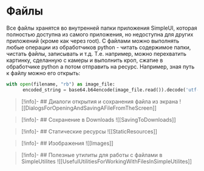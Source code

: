 # Файлы

Все файлы хранятся во внутренней папки приложения SimpleUI, которая полностью доступна из самого приложения, но недоступна для других приложений (кроме как через root). С файлами можно выполнять любые операции из обработчиков python - читать содержимое папки, чистать файлы, записывать и т.д. Т.е. например, можно перехватить картинку, сделанную с камеры и выполнить кроп, сжатие в обработчике python а потом отправить на ресурс. Например, зная путь к файлу можно его открыть:

```python
with open(filename, "rb") as image_file:
      encoded_string = base64.b64encode(image_file.read()).decode('utf-8')
```
>[!info]- ## Диалоги открытия и сохранения файла из экрана
>![[DialogsForOpeningAndSavingAFileFromTheScreen]]

>[!info]- ## Сохранение в Downloads
>![[SavingToDownloads]]

>[!info]- ## Статические ресурсы
>![[StaticResources]]

>[!info]- ## Изображения
>![[Images]]

>[!info]- ## Полезные утилиты для работы с файлами в SimpleUtilites
>![[UsefulUtilitiesForWorkingWithFilesInSimpleUtilites]]